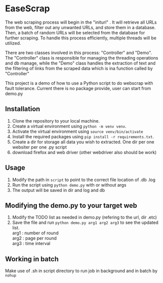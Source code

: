 # EaseScrap
The web scraping process will begin in the "initurl" . It will retrieve all URLs from the web, filter out any unwanted URLs, and store them in a database. Then, a batch of random URLs will be selected from the database for further scraping. To handle this process efficiently, multiple threads will be utilized.

There are two classes involved in this process: "Controller" and "Demo". The "Controller" class is responsible for managing the threading operations and db manage, while the "Demo" class handles the extraction of text and the filtering of links from the scraped data which is ina function called by "Controller"

This project is a demo of how to use a Python script to do webscrap with  fault tolerance.
Current there is no package provide, user can start from demo.py

## Installation

1. Clone the repository to your local machine.
2. Create a virtual environment using `python -m venv venv`.
3. Activate the virtual environment using `source venv/bin/activate`
4. Install the required packages using `pip install -r requirements.txt`.
5. Create a dir for storage all data you wish to extracted. One dir per one websiter per one .py script
6. download firefox and web driver (other webdriver also should be work)

## Usage

1. Modify the path in `script` to point to the correct file location of .db .log 
2. Run the script using `python demo.py` with or without args
3. The output will be saved in dir and log and db 


## Modifying the demo.py to your target web

1. Modify the TODO list as needed in demo.py (refering to the url, dir .etc)
2. Save the file and run `python demo.py arg1 arg2 arg3` to see the updated list.
<br>    arg1     : number of round <br>   arg2     : page per round <br>   arg3     : time interval



## Working in batch
Make use of .sh in script directory to run job in background and in batch by `nohup`

